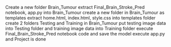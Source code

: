 Create a new folder Brain_Tumour
extract Final_Brain_Stroke_Pred notebook, app.py into Brain_Tumour
create a new folder in Brain_Tumour as templates
extract home.html, index.html, style.css into templates folder
create 2 folders Testing and Training in Brain_Tumour
put testing image data into Testing folder and training image data into Training folder
execute Final_Brain_Stroke_Pred notebook code and save the model
execute app.py and Project is done
